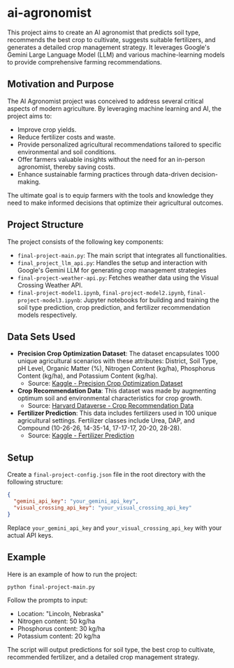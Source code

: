 # ai-agronomist
This project aims to create an AI agronomist that predicts soil type, recommends the best crop to cultivate, suggests suitable fertilizers, and generates a detailed crop management strategy. It leverages Google's Gemini Large Language Model (LLM) and various machine-learning models to provide comprehensive farming recommendations.

## Motivation and Purpose

The AI Agronomist project was conceived to address several critical aspects of modern agriculture. By leveraging machine learning and AI, the project aims to:

- Improve crop yields.
- Reduce fertilizer costs and waste.
- Provide personalized agricultural recommendations tailored to specific environmental and soil conditions.
- Offer farmers valuable insights without the need for an in-person agronomist, thereby saving costs.
- Enhance sustainable farming practices through data-driven decision-making.

The ultimate goal is to equip farmers with the tools and knowledge they need to make informed decisions that optimize their agricultural outcomes.

## Project Structure

The project consists of the following key components:

- `final-project-main.py`: The main script that integrates all functionalities.
- `final_project_llm_api.py`: Handles the setup and interaction with Google's Gemini LLM for generating crop management strategies
- `final-project-weather-api.py`: Fetches weather data using the Visual Crossing Weather API.
- `final-project-model1.ipynb`, `final-project-model2.ipynb`, `final-project-model3.ipynb`: Jupyter notebooks for building and training the soil type prediction, crop prediction, and fertilizer recommendation models respectively.

## Data Sets Used

- **Precision Crop Optimization Dataset**: The dataset encapsulates 1000 unique agricultural scenarios with these attributes: District, Soil Type, pH Level, Organic Matter (%), Nitrogen Content (kg/ha), Phosphorus Content (kg/ha), and Potassium Content (kg/ha).
  - Source: [Kaggle - Precision Crop Optimization Dataset](https://www.kaggle.com/datasets/janhavisrivastava14/precision-crop-optimization-dataset)
- **Crop Recommendation Data**: This dataset was made by augmenting optimum soil and environmental characteristics for crop growth. 
  - Source: [Harvard Dataverse - Crop Recommendation Data](https://dataverse.harvard.edu/dataset.xhtml?persistentId=doi:10.7910/DVN/4GBWFV)
- **Fertilizer Prediction**: This data includes fertilizers used in 100 unique agricultural settings. Fertilizer classes include Urea, DAP, and Compound (10-26-26, 14-35-14, 17-17-17, 20-20, 28-28).
  - Source: [Kaggle - Fertilizer Prediction](https://www.kaggle.com/datasets/gdabhishek/fertilizer-prediction)

## Setup
Create a `final-project-config.json` file in the root directory with the following structure:

```json
{
  "gemini_api_key": "your_gemini_api_key",
  "visual_crossing_api_key": "your_visual_crossing_api_key"
}
```

Replace `your_gemini_api_key` and `your_visual_crossing_api_key` with your actual API keys.

## Example

Here is an example of how to run the project:

```bash
python final-project-main.py
```

Follow the prompts to input:

- Location: "Lincoln, Nebraska"
- Nitrogen content: 50 kg/ha
- Phosphorus content: 30 kg/ha
- Potassium content: 20 kg/ha

The script will output predictions for soil type, the best crop to cultivate, recommended fertilizer, and a detailed crop management strategy.
